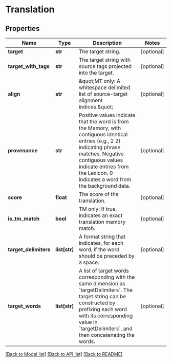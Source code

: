 # Translation

## Properties
Name | Type | Description | Notes
------------ | ------------- | ------------- | -------------
**target** | **str** | The target string. | [optional] 
**target_with_tags** | **str** | The target string with source tags projected into the target. | [optional] 
**align** | **str** | \&quot;MT only: A whitespace delimited list of source-target alignment indices.\&quot;  | [optional] 
**provenance** | **str** | Positive values indicate that the word is from the Memory, with contiguous identical entries (e.g., 2 2) indicating phrase matches. Negative contiguous values indicate entries from the Lexicon. 0 indicates a word from the background data.  | [optional] 
**score** | **float** | The score of the translation. | [optional] 
**is_tm_match** | **bool** | TM only: If true, indicates an exact translation memory match. | [optional] 
**target_delimiters** | **list[str]** | A format string that indicates, for each word, if the word should be preceded by a space. | [optional] 
**target_words** | **list[str]** | A list of target words corresponding with the same dimension as  &#x60;targetDelimiters&#x60;. The target string can be constructed by prefixing each word with its corresponding value in &#x60;targetDelimiters&#x60;, and then concatenating the words.  | [optional] 

[[Back to Model list]](../README.md#documentation-for-models) [[Back to API list]](../README.md#documentation-for-api-endpoints) [[Back to README]](../README.md)

